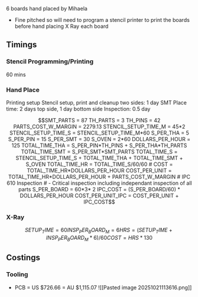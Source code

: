 6 boards hand placed by Mihaela
- Fine pitched so will need to program a stencil printer to print the boards before hand placing
X Ray each board
## Timings
### Stencil Programming/Printing
60 mins
### Hand Place

Printing setup
Stencil setup, print and cleanup two sides: 1 day
SMT Place time: 2 days top side, 1 day bottom side
Inspection: 0.5 day



```math
SMT_PARTS = 87
TH_PARTS = 3
TH_PINS = 42

PARTS_COST_W_MARGIN = 2279.13
STENCIL_SETUP_TIME_M = 45*2
STENCIL_SETUP_TIME_S = STENCIL_SETUP_TIME_M*60

S_PER_THA = 5
S_PER_PIN = 15
S_PER_SMT = 30

S_OVEN = 2*60

DOLLARS_PER_HOUR = 125

TOTAL_TIME_THA = S_PER_PIN*TH_PINS + S_PER_THA*TH_PARTS
TOTAL_TIME_SMT = S_PER_SMT*SMT_PARTS
TOTAL_TIME_S = STENCIL_SETUP_TIME_S + TOTAL_TIME_THA + TOTAL_TIME_SMT + S_OVEN
TOTAL_TIME_HR = TOTAL_TIME_S/60/60

# COST = TOTAL_TIME_HR*DOLLARS_PER_HOUR
COST_PER_UNIT = TOTAL_TIME_HR*DOLLARS_PER_HOUR + PARTS_COST_W_MARGIN

# IPC 610 Inspection
# - Critical inspection including independant inspection of all parts
S_PER_BOARD = 60*3* 2
IPC_COST = (S_PER_BOARD/60) * DOLLARS_PER_HOUR

COST_PER_UNIT_IPC = COST_PER_UNIT + IPC_COST
```
### X-Ray
```math
SETUP_TIME = 60

INSP_PER_BOARD_M = 6

HRS = (SETUP_TIME + INSP_PER_BOARD_M*6)/60
COST = HRS*130
```
## Costings
### Tooling
- PCB = US $726.66 = AU $1,115.07
![[Pasted image 20251021113616.png]]